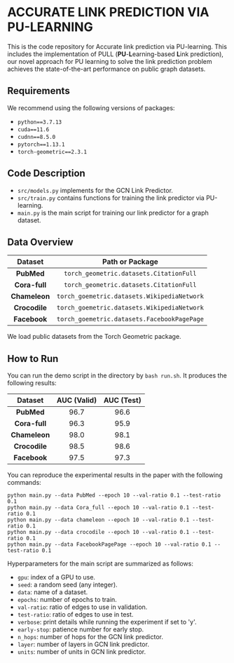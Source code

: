 # ACCURATE LINK PREDICTION VIA PU-LEARNING

This is the code repository for Accurate link prediction via PU-learning.
This includes the implementation of PULL (**PU**-**L**earning-based **L**ink prediction), our novel
approach for PU learning to solve the link prediction problem achieves the state-of-the-art performance on public graph datasets.

## Requirements

We recommend using the following versions of packages:
- `python==3.7.13`
- `cuda==11.6`
- `cudnn==8.5.0`
- `pytorch==1.13.1`
- `torch-geometric==2.3.1`

## Code Description
- `src/models.py` implements for the GCN Link Predictor.
- `src/train.py` contains functions for training the link predictor via PU-learning.
- `main.py` is the main script for training our link predictor for a graph dataset.

## Data Overview
| **Dataset**    |           **Path or Package**            | 
|:--------------:|:----------------------------------------:| 
|   **PubMed**     | `torch_geometric.datasets.CitationFull`     | 
| **Cora-full**   | `torch_geometric.datasets.CitationFull`     | 
| **Chameleon**     | `torch_goemetric.datasets.WikipediaNetwork` | 
| **Crocodile**     | `torch_goemetric.datasets.WikipediaNetwork` | 
| **Facebook**     | `torch_goemetric.datasets.FacebookPagePage` | 

We load public datasets from the Torch Geometric package. 

## How to Run
You can run the demo script in the directory by `bash run.sh`. It produces the following results: 

| **Dataset**  | **AUC (Valid)** |**AUC (Test)**| 
|:------------:|:----------:|:----------:|
| **PubMed**     | 96.7        | 96.6       |
| **Cora-full**  | 96.3        | 95.9       |
| **Chameleon**  | 98.0        | 98.1       |
| **Crocodile**  | 98.5        | 98.6       |
| **Facebook**   | 97.5        | 97.3       |

You can reproduce the experimental results in the paper with the following commands:
```shell
python main.py --data PubMed --epoch 10 --val-ratio 0.1 --test-ratio 0.1
python main.py --data Cora_full --epoch 10 --val-ratio 0.1 --test-ratio 0.1
python main.py --data chameleon --epoch 10 --val-ratio 0.1 --test-ratio 0.1
python main.py --data crocodile --epoch 10 --val-ratio 0.1 --test-ratio 0.1
python main.py --data FacebookPagePage --epoch 10 --val-ratio 0.1 --test-ratio 0.1
```

Hyperparameters for the main script are summarized as follows:
- `gpu`: index of a GPU to use.
- `seed`: a random seed (any integer).
- `data`: name of a dataset.
- `epochs`: number of epochs to train.
- `val-ratio`: ratio of edges to use in validation.
- `test-ratio`: ratio of edges to use in test.
- `verbose`: print details while running the experiment if set to 'y'.
- `early-stop`: patience number for early stop.
- `n_hops`: number of hops for the GCN link predictor.
- `layer`: number of layers in GCN link predictor.
- `units`: number of units in GCN link predictor.

